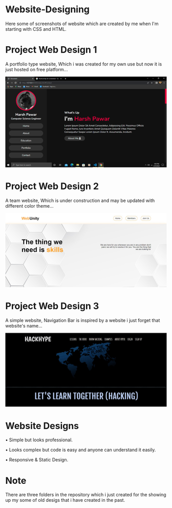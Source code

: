 # Website-Designing
Here some of screenshots of website which are created by me when I'm starting with CSS and HTML.

# Project Web Design 1
A portfolio type website, Which i was created for my own use but now it is just hosted on free platform...

![Screenshot](https://github.com/hyperdgx/Website-Designing/blob/main/Project%20Web%20Design%201/Screenshot%20(4).png)


# Project Web Design 2
A team website, Which is under construction and may be updated with different color theme...

![Screenshot](https://github.com/hyperdgx/Website-Designing/blob/main/Project%20Web%20Design%202/Screenshot%202022-10-06%20213311.jpg)

# Project Web Design 3
A simple website, Navigation Bar is inspired by a website i just forget that website's name...

![Screenshot](https://github.com/hyperdgx/Website-Designing/blob/main/Project%20Web%20Design%203/Screenshot%202022-10-06%20212843.jpg)

# Website Designs 

• Simple but looks professional.

• Looks complex but code is easy and anyone can understand it easily.

• Responsive & Static Design.

# Note

There are three folders in the repository which i just created for the showing up my some of old desigs that i have created in the past.
